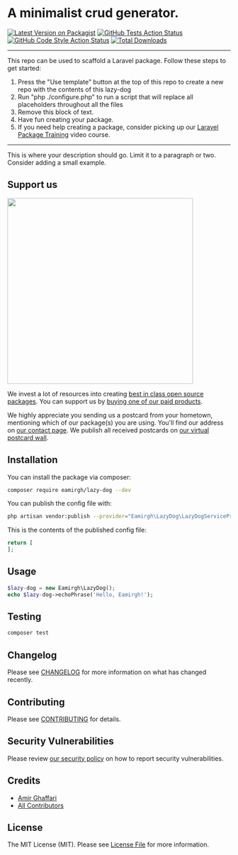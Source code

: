 # A minimalist crud generator.

[![Latest Version on Packagist](https://img.shields.io/packagist/v/eamirgh/lazy-dog.svg?style=flat-square)](https://packagist.org/packages/eamirgh/lazy-dog)
[![GitHub Tests Action Status](https://img.shields.io/github/workflow/status/eamirgh/lazy-dog/run-tests?label=tests)](https://github.com/eamirgh/lazy-dog/actions?query=workflow%3Arun-tests+branch%3Amain)
[![GitHub Code Style Action Status](https://img.shields.io/github/workflow/status/eamirgh/lazy-dog/Check%20&%20fix%20styling?label=code%20style)](https://github.com/eamirgh/lazy-dog/actions?query=workflow%3A"Check+%26+fix+styling"+branch%3Amain)
[![Total Downloads](https://img.shields.io/packagist/dt/eamirgh/lazy-dog.svg?style=flat-square)](https://packagist.org/packages/eamirgh/lazy-dog)

---
This repo can be used to scaffold a Laravel package. Follow these steps to get started:

1. Press the "Use template" button at the top of this repo to create a new repo with the contents of this lazy-dog
2. Run "php ./configure.php" to run a script that will replace all placeholders throughout all the files
3. Remove this block of text.
4. Have fun creating your package.
5. If you need help creating a package, consider picking up our <a href="https://laravelpackage.training">Laravel Package Training</a> video course.
---

This is where your description should go. Limit it to a paragraph or two. Consider adding a small example.

## Support us

[<img src="https://github-ads.s3.eu-central-1.amazonaws.com/lazy-dog.jpg?t=1" width="419px" />](https://spatie.be/github-ad-click/lazy-dog)

We invest a lot of resources into creating [best in class open source packages](https://spatie.be/open-source). You can support us by [buying one of our paid products](https://spatie.be/open-source/support-us).

We highly appreciate you sending us a postcard from your hometown, mentioning which of our package(s) you are using. You'll find our address on [our contact page](https://spatie.be/about-us). We publish all received postcards on [our virtual postcard wall](https://spatie.be/open-source/postcards).

## Installation

You can install the package via composer:

```bash
composer require eamirgh/lazy-dog --dev
```

You can publish the config file with:
```bash
php artisan vendor:publish --provider="Eamirgh\LazyDog\LazyDogServiceProvider" --tag="lazy-dog-config"
```

This is the contents of the published config file:

```php
return [
];
```

## Usage

```php
$lazy-dog = new Eamirgh\LazyDog();
echo $lazy-dog->echoPhrase('Hello, Eamirgh!');
```

## Testing

```bash
composer test
```

## Changelog

Please see [CHANGELOG](CHANGELOG.md) for more information on what has changed recently.

## Contributing

Please see [CONTRIBUTING](.github/CONTRIBUTING.md) for details.

## Security Vulnerabilities

Please review [our security policy](../../security/policy) on how to report security vulnerabilities.

## Credits

- [Amir Ghaffari](https://github.com/eamirgh)
- [All Contributors](../../contributors)

## License

The MIT License (MIT). Please see [License File](LICENSE.md) for more information.
